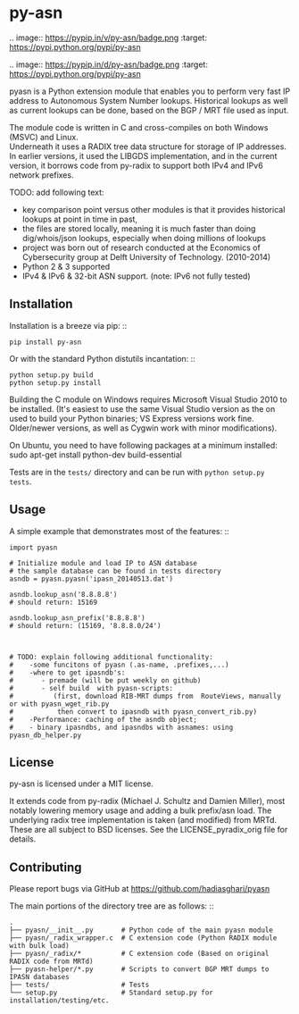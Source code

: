 py-asn
========

.. image:: https://pypip.in/v/py-asn/badge.png
   :target: https://pypi.python.org/pypi/py-asn
    
.. image:: https://pypip.in/d/py-asn/badge.png
   :target: https://pypi.python.org/pypi/py-asn

   
pyasn is a Python extension module that enables you to perform very fast IP address to 
Autonomous System Number lookups. Historical lookups as well as current lookups can be done, 
based on the BGP / MRT file used as input.

The module code is written in C and cross-compiles on both Windows (MSVC) and Linux.   
Underneath it uses a RADIX tree data structure for storage of IP addresses. In earlier versions,
it used the LIBGDS implementation, and in the current version, it borrows code from py-radix 
to support both IPv4 and IPv6 network prefixes. 



TODO: add following text:
- key comparison point versus other modules is that it provides historical lookups at point in time in past, 
- the files are stored locally, meaning it is much faster than doing dig/whois/json lookups, especially when doing millions of lookups
- project was born out of research conducted at the Economics of Cybersecurity group at Delft University of Technology. (2010-2014)
- Python 2 & 3 supported    
- IPv4 & IPv6 & 32-bit ASN support. (note: IPv6  not fully tested)
    


Installation
------------

Installation is a breeze via pip: ::

    pip install py-asn

Or with the standard Python distutils incantation: ::

	python setup.py build
	python setup.py install

Building the C module on Windows requires Microsoft Visual Studio 2010 to be installed.
(It's easiest to use the same Visual Studio version as the on used to build your Python binaries; 
VS Express versions work fine. Older/newer versions, as well as Cygwin work with minor modifications).

On Ubuntu, you need to have following packages at a minimum installed:
sudo apt-get install python-dev build-essential
    
    
Tests are in the ``tests/`` directory and can be run with
``python setup.py tests``.


Usage
-----

A simple example that demonstrates most of the features: ::

	import pyasn

	# Initialize module and load IP to ASN database
    # the sample database can be found in tests directory
    asndb = pyasn.pyasn('ipasn_20140513.dat')  
    
	asndb.lookup_asn('8.8.8.8')
    # should return: 15169
    
    asndb.lookup_asn_prefix('8.8.8.8')
    # should return: (15169, '8.8.8.0/24')



    # TODO: explain following additional functionality:
    #    -some funcitons of pyasn (.as-name, .prefixes,...)
    #    -where to get ipasndb's:
    #       - premade (will be put weekly on github)
    #       - self build  with pyasn-scripts:
    #          (first, download RIB-MRT dumps from  RouteViews, manually or with pyasn_wget_rib.py
    #           then convert to ipasndb with pyasn_convert_rib.py)
    #    -Performance: caching of the asndb object; 
    #    - binary ipasndbs, and ipasndbs with asnames: using pyasn_db_helper.py
    

License
-------

py-asn is licensed under a MIT license.

It extends code from py-radix (Michael J. Schultz and Damien Miller), 
most notably lowering memory usage and adding a bulk prefix/asn load.
The underlying radix tree implementation is taken (and modified) from MRTd.
These are all subject to BSD licenses. 
See the LICENSE_pyradix_orig file for details.


Contributing
------------

Please report bugs via GitHub at https://github.com/hadiasghari/pyasn

The main portions of the directory tree are as follows: ::

    .
    ├── pyasn/__init__.py       # Python code of the main pyasn module
    ├── pyasn/_radix_wrapper.c  # C extension code (Python RADIX module with bulk load)
    ├── pyasn/_radix/*          # C extension code (Based on original RADIX code from MRTd)
    ├── pyasn-helper/*.py       # Scripts to convert BGP MRT dumps to IPASN databases
    ├── tests/                  # Tests 
    └── setup.py                # Standard setup.py for installation/testing/etc.
